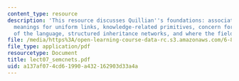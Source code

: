 ```yaml
---
content_type: resource
description: 'This resource discusses Quillian''s foundations: associations, implicit
  meanings for uniform links, knowledge-related primitives, concern for semantics
  of the language, structured inheritance networks, and where the field is today.'
file: /media/https%3A/open-learning-course-data-rc.s3.amazonaws.com/6-871-knowledge-based-applications-systems-spring-2005/a137af074cd61990a432162903d33a4a_lect07_semcnets.pdf
file_type: application/pdf
resourcetype: Document
title: lect07_semcnets.pdf
uid: a137af07-4cd6-1990-a432-162903d33a4a
---
```

